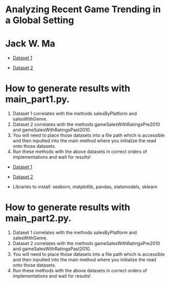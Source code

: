 # Analyzing Recent Game Trending in a Global Setting

# Jack W. Ma

* [Dataset 1](https://www.kaggle.com/sidtwr/videogames-sales-dataset?select=Video_Games_Sales_as_at_22_Dec_2016.csv)

* [Dataset 2](https://www.kaggle.com/kendallgillies/video-game-sales-and-ratings)

# How to generate results with main_part1.py.
1. Dataset 1 correlates with the methods salesByPlatform and salesWithGenre. 
2. Dataset 2 correlates with the methods gameSalesWithRatingsPre2010 and gameSalesWithRatingsPast2010.
3. You will need to place those datasets into a file path which is accessible and then inputted into the
main method where you initialize the read onto those datasets.
4. Run these methods with the above datasets in correct orders of implementations and wait for results! 

* [Dataset 1](https://www.kaggle.com/gregorut/videogamesales/data)

* [Dataset 2](https://www.kaggle.com/rush4ratio/video-game-sales-with-ratings)

* Libraries to install: seaborn, matplotlib, pandas, statsmodels, sklearn

# How to generate results with main_part2.py.
1. Dataset 1 correlates with the methods salesByPlatform and salesWithGenre. 
2. Dataset 2 correlates with the methods gameSalesWithRatingsPre2010 and gameSalesWithRatingsPast2010.
3. You will need to place those datasets into a file path which is accessible and then inputted into the
main method where you initialize the read onto those datasets.
4. Run these methods with the above datasets in correct orders of implementations and wait for results! 
